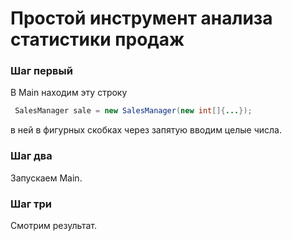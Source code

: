 # Простой инструмент анализа статистики продаж
### Шаг первый
В Main находим эту строку
```java
 SalesManager sale = new SalesManager(new int[]{...});
```
в ней в фигурных скобках через запятую вводим целые числа.
### Шаг два
Запускаем Main.
### Шаг три
Смотрим результат.
